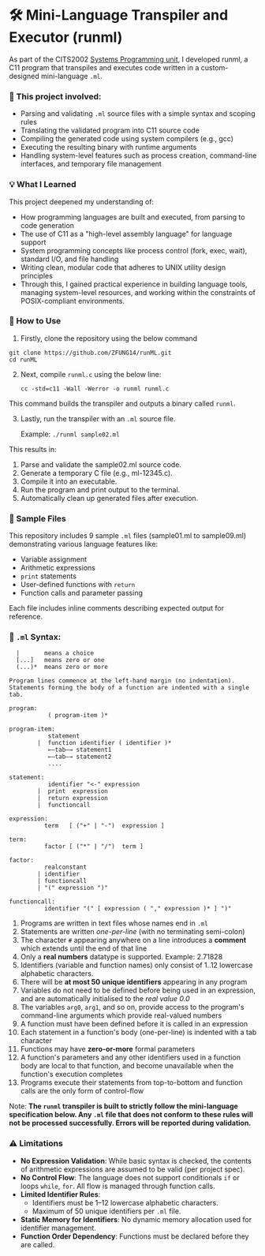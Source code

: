 # 🛠️ Mini-Language Transpiler and Executor (runml)

As part of the CITS2002 [Systems Programming unit](https://handbooks.uwa.edu.au/unitdetails?code=CITS2002), I developed runml, a C11 program that transpiles and executes code written in a custom-designed mini-language `.ml`.

### 💼 This project involved:

- Parsing and validating `.ml` source files with a simple syntax and scoping rules
- Translating the validated program into C11 source code
- Compiling the generated code using system compilers (e.g., gcc)
- Executing the resulting binary with runtime arguments
- Handling system-level features such as process creation, command-line interfaces, and temporary file management

### 💡 What I Learned

This project deepened my understanding of:

- How programming languages are built and executed, from parsing to code generation
- The use of C11 as a "high-level assembly language" for language support
- System programming concepts like process control (fork, exec, wait), standard I/O, and file handling
- Writing clean, modular code that adheres to UNIX utility design principles
- Through this, I gained practical experience in building language tools, managing system-level resources, and working within the constraints of POSIX-compliant environments.

### 🚀 How to Use

1. Firstly, clone the repository using the below command

```
git clone https://github.com/ZFUNG14/runML.git
cd runML
```

2. Next, compile `runml.c` using the below line:

   `cc -std=c11 -Wall -Werror -o runml runml.c`

This command builds the transpiler and outputs a binary called `runml`.

3. Lastly, run the transpiler with an `.ml` source file.

   Example:
   `./runml sample02.ml`

This results in:

1. Parse and validate the sample02.ml source code.
2. Generate a temporary C file (e.g., ml-12345.c).
3. Compile it into an executable.
4. Run the program and print output to the terminal.
5. Automatically clean up generated files after execution.

### 📄 Sample Files

This repository includes 9 sample `.ml` files (sample01.ml to sample09.ml) demonstrating various language features like:

- Variable assignment
- Arithmetic expressions
- `print` statements
- User-defined functions with `return`
- Function calls and parameter passing

Each file includes inline comments describing expected output for reference.

### 🚷 `.ml` Syntax:

```
  |       means a choice
  [...]   means zero or one
  (...)*  means zero or more

Program lines commence at the left-hand margin (no indentation).
Statements forming the body of a function are indented with a single tab.

program:
           ( program-item )*

program-item:
           statement
        |  function identifier ( identifier )*
           ←–tab–→ statement1
           ←–tab–→ statement2
           ....

statement:
           identifier "<-" expression
        |  print  expression
        |  return expression
        |  functioncall

expression:
          term   [ ("+" | "-")  expression ]

term:
          factor [ ("*" | "/")  term ]

factor:
          realconstant
        | identifier
        | functioncall
        | "(" expression ")"

functioncall:
          identifier "(" [ expression ( "," expression )* ] ")"
```

1. Programs are written in text files whose names end in `.ml`
2. Statements are written _one-per-line_ (with no terminating semi-colon)
3. The character `#` appearing anywhere on a line introduces a **comment** which extends until the end of that line
4. Only a **real numbers** datatype is supported. Example: 2.71828
5. Identifiers (variable and function names) only consist of 1..12 lowercase alphabetic characters.
6. There will be **at most 50 unique identifiers** appearing in any program
7. Variables do not need to be defined before being used in an expression, and are automatically initialised to the _real value 0.0_
8. The variables `arg0`, `arg1`, and so on, provide access to the program's command-line arguments which provide real-valued numbers
9. A function must have been defined before it is called in an expression
10. Each statement in a function's body (one-per-line) is indented with a tab character
11. Functions may have **zero-or-more** formal parameters
12. A function's parameters and any other identifiers used in a function body are local to that function, and become unavailable when the function's execution completes
13. Programs execute their statements from top-to-bottom and function calls are the only form of control-flow

Note: **The `runml` transpiler is built to strictly follow the mini-language specification below. Any `.ml` file that does not conform to these rules will not be processed successfully. Errors will be reported during validation.**

### ⚠️ Limitations

- **No Expression Validation**: While basic syntax is checked, the contents of arithmetic expressions are assumed to be valid (per project spec).
- **No Control Flow**: The language does not support conditionals `if` or loops `while`, `for`. All flow is managed through function calls.
- **Limited Identifier Rules**:
  - Identifiers must be 1–12 lowercase alphabetic characters.
  - Maximum of 50 unique identifiers per `.ml` file.
- **Static Memory for Identifiers**: No dynamic memory allocation used for identifier management.
- **Function Order Dependency**: Functions must be declared before they are called.
